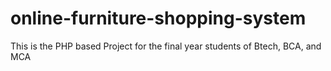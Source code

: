 # online-furniture-shopping-system
This is the PHP based Project for the final year students of Btech, BCA, and MCA
